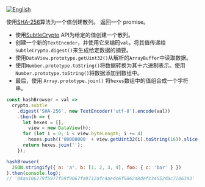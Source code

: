 
<a href="./README.md" target="_blank"><img src="https://img.shields.io/badge/-English-gray" alt="English"/></a>

使用[SHA-256](https://en.wikipedia.org/wiki/SHA-2)算法为一个值创建散列。
返回一个 promise。

- 使用[SubtleCrypto](https://developer.mozilla.org/en-US/docs/Web/API/SubtleCrypto) API为给定的值创建一个散列。
- 创建一个新的`TextEncoder`，并使用它来编码`val`。将其值传递给`SubtleCrypto.digest()`来生成给定数据的摘要。
- 使用`DataView.prototype.getUint32()`从解析的`ArrayBuffer`中读取数据。
- 使用`Number.prototype.toString()`将数据转换为其十六进制表示。使用`Number.prototype.toString()`将数据添加到数组中。
- 最后，使用 `Array.prototype.join()` 将`hexes`数组中的值组合成一个字符串。

```js
const hashBrowser = val =>
  crypto.subtle
    .digest('SHA-256', new TextEncoder('utf-8').encode(val))
    .then(h => {
      let hexes = [],
        view = new DataView(h);
      for (let i = 0; i < view.byteLength; i += 4)
        hexes.push(('00000000' + view.getUint32(i).toString(16)).slice(-8));
      return hexes.join('');
    });
```

```js
hashBrowser(
  JSON.stringify({ a: 'a', b: [1, 2, 3, 4], foo: { c: 'bar' } })
).then(console.log);
// '04aa106279f5977f59f9067fa9712afc4aedc6f5862a8defc34552d8c7206393'
```
